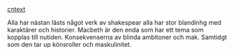 [cntext](https://www.theodysseyonline.com/why-macbeth-is-the-best-shakespeare-tragedy)

Alla har nästan lästs något verk av shakespear alla har stor blandinhg med karaktärer och historier. Macbeth är den enda som har ett tema som kopplas till nutiden. Konsekvenserna av blinda ambitoner och mak. Samtidgt som den tar up könsroller och maskulinitet.

